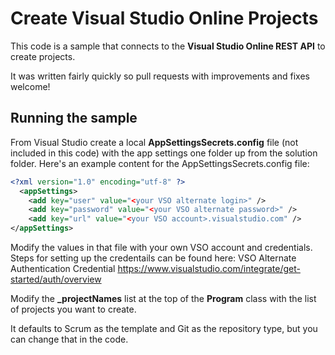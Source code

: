 # Create Visual Studio Online Projects
This code is a sample that connects to the **Visual Studio Online REST API** to create projects.

It was written fairly quickly so pull requests with improvements and fixes welcome!

## Running the sample
From Visual Studio create a local **AppSettingsSecrets.config** file (not included in this code) with the app settings one folder up from the solution folder. Here's an example content for the AppSettingsSecrets.config file:

```xml
<?xml version="1.0" encoding="utf-8" ?>
  <appSettings>
    <add key="user" value="<your VSO alternate login>" />
    <add key="password" value="<your VSO alternate password>" />
    <add key="url" value="<your VSO account>.visualstudio.com" />
</appSettings>
```

Modify the values in that file with your own VSO account and credentials. Steps for setting up the credentails can be found here:
VSO Alternate Authentication Credential 
https://www.visualstudio.com/integrate/get-started/auth/overview

Modify the **_projectNames** list at the top of the **Program** class with the list of projects you want to create.

It defaults to Scrum as the template and Git as the repository type, but you can change that in the code.
